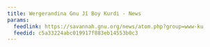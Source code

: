 ```yaml
---
title: Wergerandina Gnu Jî Boy Kurdi - News
params:
  feedlink: https://savannah.gnu.org/news/atom.php?group=www-ku
  feedid: c5a33224abc019917f883eb14553b0c3
---
```

